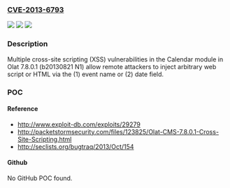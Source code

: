 ### [CVE-2013-6793](https://cve.mitre.org/cgi-bin/cvename.cgi?name=CVE-2013-6793)
![](https://img.shields.io/static/v1?label=Product&message=n%2Fa&color=blue)
![](https://img.shields.io/static/v1?label=Version&message=n%2Fa&color=blue)
![](https://img.shields.io/static/v1?label=Vulnerability&message=n%2Fa&color=brighgreen)

### Description

Multiple cross-site scripting (XSS) vulnerabilities in the Calendar module in Olat 7.8.0.1 (b20130821 N1) allow remote attackers to inject arbitrary web script or HTML via the (1) event name or (2) date field.

### POC

#### Reference
- http://www.exploit-db.com/exploits/29279
- http://packetstormsecurity.com/files/123825/Olat-CMS-7.8.0.1-Cross-Site-Scripting.html
- http://seclists.org/bugtraq/2013/Oct/154

#### Github
No GitHub POC found.

